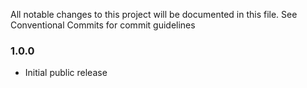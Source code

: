 All notable changes to this project will be documented in this file. See Conventional Commits for commit guidelines

### 1.0.0

- Initial public release